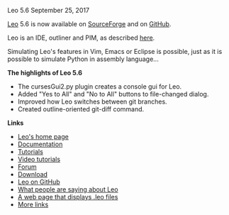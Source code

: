 Leo 5.6 September 25, 2017

[Leo](http://leoeditor.com/) 5.6 is now available on [SourceForge](http://sourceforge.net/projects/leo/files/Leo/) and on [GitHub](https://github.com/leo-editor/leo-editor).

Leo is an IDE, outliner and PIM, as described [here](http://leoeditor.com/preface.html).

Simulating Leo's features in Vim, Emacs or Eclipse is possible, just as it is possible to simulate Python in assembly language...

**The highlights of Leo 5.6**

- The cursesGui2.py plugin creates a console gui for Leo.
- Added "Yes to All" and "No to All" buttons to file-changed dialog.
- Improved how Leo switches between git branches.
- Created outline-oriented git-diff command.

**Links**

- [Leo's home page](http://leoeditor.com)
- [Documentation](http://leoeditor.com/leo_toc.html)
- [Tutorials](http://leoeditor.com/tutorial.html)
- [Video tutorials](http://leoeditor.com/screencasts.html)
- [Forum](http://groups.google.com/group/leo-editor)
- [Download](http://sourceforge.net/projects/leo/files/)
- [Leo on GitHub](https://github.com/leo-editor/leo-editor)
- [What people are saying about Leo](http://leoeditor.com/testimonials.html)
- [A web page that displays .leo files](http://leoeditor.com/load-leo.html)
- [More links](http://leoeditor.com/leoLinks.html)
